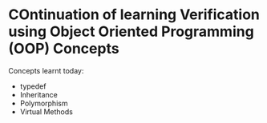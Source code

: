 # COntinuation of learning Verification using Object Oriented Programming (OOP) Concepts
Concepts learnt today:
* typedef
* Inheritance
* Polymorphism
* Virtual Methods